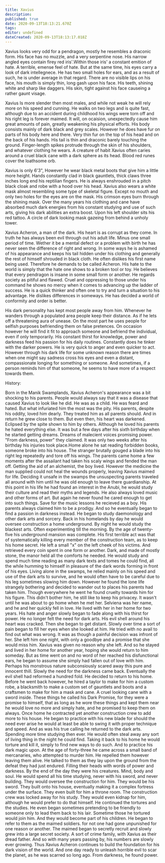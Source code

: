 ```yaml
---
title: Xavius
description: 
published: true
date: 2020-09-13T18:13:21.670Z
tags: 
editor: undefined
dateCreated: 2020-09-13T18:13:17.018Z
---
```


Xavius looks very odd for a pendragon, mostly he resembles a draconic form. His face has no muzzle, and a very serpentine nose. His narrow angled eyes contain firey red iris'.Within those iris' a constant emition of hate. A terrible, emense feel of hate. But at the same time, his eyes carry a look of dark intellegnece. He has two small holes for ears, and as a result of such, he is under average in that regard. There are no visible lips on his face, his mouth is simply thin, long gash upon his face. His teeth, shining white and sharp like daggers. His skin, tight against his face causeing a rather gaunt visage.

Xavius Is more slender then most males, and while not weak he will rely more on his speed and cunning. He walks on two legs and is quite fast, although due to an accident during childhood his wings were torn off and his right leg is forever maimed. It will, on ocaision, unexpectedly cause him great amounts of pain, greatly weakening his physical efforts. His body consists mainly of dark black and grey scales. However he does have fur on parts of his body here and there. Very thin fur on the top of his head and on the back of his hands. His tail is thin and draconic barely touching the ground. Finger-length spikes protrude through the skin of his shoulders, and whatever clothing he wears. A creature of habit Xavius often caries around a cruel black cane with a dark sphere as its head. Blood red runes cover the loathsome orb.

Xavius is only 6'3", However he wear black metal boots that give him a little more height. Hands constantly clad in black gauntlets, thick claws three inches long end his reptilian fingers. He is always enshrouded in a pitch black cloak and robe with a hood over his head. Xavius also wears a white mask almost resembling some type of skeletal figure. Except no mouth and only two holes for the eyes are on the mask. His crimson eyes burn through the shining mask. Over the many years his clothing and cane have absorbed much dark energies from his constant studying and use of such arts, giving his dark abilities an extra boost. Upon his left shoulder sits his red tattoo. A circle of dark looking mask gazeing from behind a unholy tower.

Xavius Acheron, a man of the dark. His heart is as corrupt as they come. In truth he has always been evil through out his adult life. Minus one small period of time. Wether it be a mental defect or a problem with birth he has never seen the difference of right and wrong. In some ways he is ashamed of his appearance and keeps his tail hidden under his clothing and generally the rest of himself shrouded in black cloth. He often dislikes his first name being used. Therefore he demands to be called Acheron. His hate to the world is simply that the hate one shows to a broken tool or toy. He believes that every pendragon is insane in some small form or another. He regards society as pitiful and flawed. Cruel and oppressing to those under his command he shows no mercy when it comes to advancing up the ladder of success. He is a quick thinker and often one to try and turn a situation to his advantage. He dislikes differences in someways. He has decided a world of conformity and order is better.

His dark personality has kept most people away from him. Whenever he wanders through a populated area people keep their distance. As if he lets off a threatening aura of unease. On the most part he uses people for selfish purposes befriending them on false pretences. On occasion however he will find it fit to approach someone and befriend the individual, even if only temporarily. His constant thirst for knowledge, power and darkness feed his passion for his daily routines. Constantly does he tinker with the darker powers. He is very quick to anger and even quicker to act. However through his dark life for some unknown reason there are times when one might say sadness cross his eyes and even a distant, compassionate longing for something or someone. And sometimes, if a person reminds him of that someone, he seems to have more of a respect towards them.

History:

Born in the Manik Swamplands, Xavius Acheron's appearance was a bit shocking to his parents. People would always say that it was a disease that caused Xavius to look like he did. He was as a child. He was feard and hated. But what infuriated him the most was the pity. His parents, despite his oddity, loved him dearly. They treated him as all parents should. And in return he grew close to them. But even then, his heart was darkened. Eclipsed by the spite shown to him by others. Although he loved his parents he hated everything else. It was but a few days after his sixth birthday when he started getting dreams. Dreams of malecient voices promising power. "From darkness, power" they claimed. It was only two weeks after his birthday his injuries took place.Home alone he sat reading forbidden books, someone broke into his house. The stranger brutally gouged a blade into his right leg repeatedly and tore off his wings. The parents came home a few moments after the assailant had taken his scaly wings and fended the man off. Getting the aid of an alchemist, the boy lived. However the medicine the man supplied could not heal the wounds properly, leaving Xavius maimed for life. Deciding it unsafe in the swamps the unsuspecting parents traveled all around with him until he was old enough to leave there guardianship. At this point in his life he had found an interest in the Anubi, he would study their culture and read their myths and legends. He also always loved music and other forms of art. But again he never found he cared enough to get into such things. Save for the music lessons he recieved as a boy. His parents always claimed him to be a prodigy. And so he eventually began to find a passion in darkness instead. He began to study daemonology and other dark arts and sorcery. Back in his homelands by day he would oversee construction a home underground. By night he would study the blackest arts. Often experimenting till the morning. By the age of twenty-five his underground mansion was complete. His first terrible act was that of systematically killing every member of the construction team, as to keep his home secret. He left a small "x" on the left cheek of his victims. And retrieved every coin spent in one form or another. Dark, and made of mostly stone, the manor held all the comforts he needed. He would study and spend much time reading as many dark texts and tomes he could find, all the while humming to himself in pleasure of the dark words forming in front of his eyes. Living alone in the swamps, he relied mainly on his speed and use of the dark arts to survive, and he would often have to be careful due to his leg sometimes slowing him down. However he found the lone life strangely bothering and decided to wander out to places his parents had taken him. Though everywhere he went he found cruelty towards him for his figure. This didn't bother him, he still like to keep his privacey. It wasn't until he was about to go home when he met her. Selviena was her name, and he and her quickly fell in love. He lived with her in her home for two years. His hate and anger slowly began to fade along with his thirst for power. He no longer felt the need for dark arts. His evil shell around his heart was cracked. Then she began to get distant. Slowly over time a sort of pain began to fill her eyes when she looked at him. He tried with no avail to find out what was wrong. It was as though a painful decision was infront of her. She left him one night, with only a goodbye and a promise that she would miss him. Xavius was given no reason why she left. And so he stayed and lived in her home for another year, hoping she would return to him someday. But as time went on and no word of her reached his disfunctional ears, he began to assume she simply had fallen out of love with him. Perhaps his monstrous nature subconsiously scared away this pure and innocent thill. Slowly the need for the darkness came back. Eventually the evil shell had reformed a hundred fold. He decided to return to his home. Before he went back however, he hired a taylor to make for him a custom robe, a blacksmith to make a custom set of gauntlets and boots and a craftsmen to make for him a mask and cane. A cruel looking cane with a sword inside. These things he called his Dark Promise, for they were a promise to himself, that as long as he wore these things and kept them near he would love no more and simply hate, and he promised to keep them on always. Once home he contracted yet another construction crew to add more to his house. He began to practice with his new blade for should the need ever arise he would at least be able to swing it with proper technique and speed. And as was his true calling he returned to the dark arts. Spending more time studying then ever. He would often steal away any sort of living thing in the night he could find. Taking it back to his home he would torture and kill it, simply to find new ways to do such. And to practice his dark magic upon. At the age of forty-three he came across a small band of mercanaries, who attempted to murder him. He repelled them however leaving them alive. He talked to them as they lay upon the ground from the defeat they had just endured. Filling their heads with words of power and darkness. By the end of the day they were his creatures. Mind, body and soul. He would spend all his time studying, never with his sword, and never building. They would oversee the construction for him. They would be his sword. They built onto his house, eventually making it a complex fortress under the surface. They even built for him a throne room. The construction crew was locked away for his study. They would even kidnap for him, although he would prefer to do that himself. He continued the tortures and the studies. He even began sometimes pretending to be friendly to someone only to lead them back to his lair. Sometime those he tortured would join him. And they would become part of his children. He began to refer to them as the maimed soldiers. for not one had gone unpunished for one reason or another. The maimed began to secretly recruit and slowly grew into a large secret society. A sort of crime family, with Xavius as their dread father. And so with many years passing by, his numbers are slowly ever growing. Thus Xavius Acheron continues to build the foundation for his dark vision of the world. And one day ready to unleash horrible evil to scar the planet, as he was scarred so long ago. From darkness, he found power.